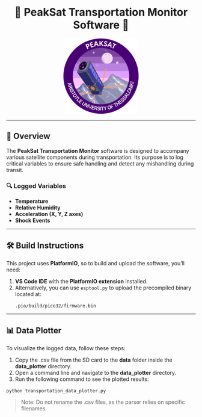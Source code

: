 <h1 align="center">🚀 PeakSat Transportation Monitor Software 🚀</h1>

<p align="center">
    <img src="https://github.com/PeakSat/OBC_Software/blob/main/media/peaksat_logo.png?raw=true" alt="PeakSat Logo" width="200"/>
</p>

---

## 🌟 Overview

The **PeakSat Transportation Monitor** software is designed to accompany various satellite components during transportation. Its purpose is to log critical variables to ensure safe handling and detect any mishandling during transit.

### 🔍 Logged Variables
- **Temperature**  
- **Relative Humidity**  
- **Acceleration (X, Y, Z axes)**  
- **Shock Events**

---

## 🛠️ Build Instructions

This project uses **PlatformIO**, so to build and upload the software, you’ll need:
1. **VS Code IDE** with the **PlatformIO extension** installed.  
2. Alternatively, you can use `esptool.py` to upload the precompiled binary located at:  
   ```plaintext
   .pio/build/pico32/firmware.bin
   ```

---

## 📊 Data Plotter
To visualize the logged data, follow these steps:

1. Copy the .csv file from the SD card to the **data** folder inside the **data_plotter** directory.
2. Open a command line and navigate to the **data_plotter** directory.
3. Run the following command to see the plotted results:
```shell
python transportation_data_plotter.py
```
> Note: Do not rename the .csv files, as the parser relies on specific filenames.
